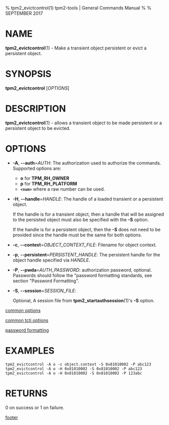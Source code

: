 % tpm2_evictcontrol(1) tpm2-tools | General Commands Manual
%
% SEPTEMBER 2017

# NAME

**tpm2_evictcontrol**(1) - Make a transient object persistent or evict a persistent object.

# SYNOPSIS

**tpm2_evictcontrol** [*OPTIONS*]

# DESCRIPTION

**tpm2_evictcontrol**(1) - allows a transient object to be made persistent or a persistent object to
be evicted.

# OPTIONS

  * **-A**, **--auth**=_AUTH_:
    The authorization used to authorize the commands.
    Supported options are:
      * **o** for **TPM_RH_OWNER**
      * **p** for **TPM_RH_PLATFORM**
      * **`<num>`** where a raw number can be used.

  * **-H**, **--handle**=_HANDLE_:
    The handle of a loaded transient or a persistent object.

    If the handle is for a transient object, then a handle that will be assigned to the persisted
    object must also be specified with the **-S** option.

    If the handle is for a persistent object, then the **-S** does not need to be provided since the
    handle must be the same for both options.

  * **-c**, **--context**=_OBJECT\_CONTEXT\_FILE_:
    Filename for object context.

  * **-p**, **--persistent**=_PERSISTENT\_HANDLE_:
    The persistent handle for the object handle specified via _HANDLE_.

  * **-P**, **--pwda**=_AUTH\_PASSWORD_:
    authorization password, optional. Passwords should follow the
    "password formatting standards, see section "Password Formatting".

  * **-S**, **--session**=_SESSION\_FILE_:

    Optional, A session file from **tpm2_startauthsession**(1)'s **-S** option.

[common options](common/options.md)

[common tcti options](common/tcti.md)

[password formatting](common/password.md)

# EXAMPLES

```
tpm2_evictcontrol -A o -c object.context -S 0x81010002 -P abc123
tpm2_evictcontrol -A o -H 0x81010002 -S 0x81010002 -P abc123
tpm2_evictcontrol -A o -H 0x81010002 -S 0x81010002 -P 123abc
```

# RETURNS

0 on success or 1 on failure.

[footer](common/footer.md)
